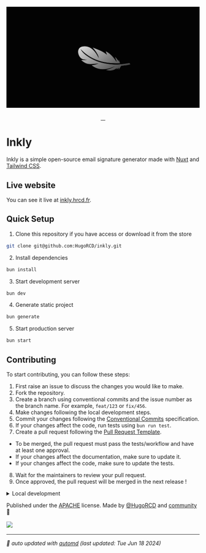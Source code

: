 ![Inkly Social Preview](./public/og.png)

<p align="center">
    <a aria-label="Inkly's Website" href="https://inkly.hrcd.fr">
        <img alt="" src="https://img.shields.io/badge/Website-Inkly-blue?style=for-the-badge&labelColor=000000&logo=google-chrome&logoColor=white">
<a aria-label="Hugo's Website" href="https://hrcd.fr">
        <img alt="" src="https://img.shields.io/badge/Author-Hugo Richard-blue?style=for-the-badge&labelColor=000000&logo=google-chrome&logoColor=white">
  <a aria-label="License" href="https://github.com/hugorcd/inkly/blob/master/LICENSE">
    <img alt="" src="https://img.shields.io/npm/l/vue.svg?style=for-the-badge&labelColor=000000&color=blue">
    </a>
  <a aria-label="Follow Hugo on Twitter" href="https://twitter.com/HugoRCD__">
    <img alt="" src="https://img.shields.io/twitter/follow/HugoRCD__.svg?style=for-the-badge&labelColor=000000&logo=twitter&label=Follow%20Hugo&logoWidth=20&logoColor=white">
  </a>
</p>

# Inkly

Inkly is a simple open-source email signature generator made with [Nuxt](https://nuxt.com/) and [Tailwind CSS](https://tailwindcss.com/).

## Live website

You can see it live at [inkly.hrcd.fr](https://inkly.hrcd.fr/).

## Quick Setup

1. Clone this repository if you have access or download it from the store
```bash
git clone git@github.com:HugoRCD/inkly.git
```

2. Install dependencies
```bash
bun install
```

3. Start development server
```bash
bun dev
```

4. Generate static project
```bash
bun generate
```

5. Start production server
```bash
bun start
```

<!-- automd:fetch url="gh:hugorcd/markdown/main/src/contributions.md" -->

## Contributing
To start contributing, you can follow these steps:

1. First raise an issue to discuss the changes you would like to make.
2. Fork the repository.
3. Create a branch using conventional commits and the issue number as the branch name. For example, `feat/123` or `fix/456`.
4. Make changes following the local development steps.
5. Commit your changes following the [Conventional Commits](https://www.conventionalcommits.org/en/v1.0.0/) specification.
6. If your changes affect the code, run tests using `bun run test`.
7. Create a pull request following the [Pull Request Template](https://github.com/HugoRCD/markdown/blob/main/src/pull_request_template.md).
  - To be merged, the pull request must pass the tests/workflow and have at least one approval.
  - If your changes affect the documentation, make sure to update it.
  - If your changes affect the code, make sure to update the tests.
8. Wait for the maintainers to review your pull request.
9. Once approved, the pull request will be merged in the next release !

<!-- /automd -->

<!-- automd:fetch url="gh:hugorcd/markdown/main/src/local_development_dev.md" -->

<details>
  <summary>Local development</summary>

- Clone this repository
- Install latest LTS version of [Node.js](https://nodejs.org/en/)
- Enable [Corepack](https://github.com/nodejs/corepack) using `corepack enable`
- Install dependencies using `bun install`
- Start development server using `bun dev`
- Open [http://localhost:3000](http://localhost:3000) in your browser

</details>

<!-- /automd -->

<!-- automd:contributors license=Apache author=HugoRCD github="hugorcd/inkly" -->

Published under the [APACHE](https://github.com/HugoRCD/hr-folio/blob/main/LICENSE) license.
Made by [@HugoRCD](https://github.com/HugoRCD) and [community](https://github.com/HugoRCD/hr-folio/graphs/contributors) 💛
<br><br>
<a href="https://github.com/HugoRCD/hr-folio/graphs/contributors">
<img src="https://contrib.rocks/image?repo=HugoRCD/inkly" />
</a>

<!-- /automd -->

<!-- automd:with-automd lastUpdate -->

---

_🤖 auto updated with [automd](https://automd.unjs.io) (last updated: Tue Jun 18 2024)_

<!-- /automd -->
